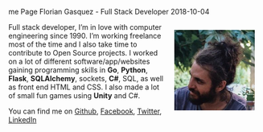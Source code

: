 me
Page
Florian Gasquez - Full Stack Developer
2018-10-04





<img src="/assets/40446514_2182276925117764_8806181702817808384_n.jpg" style="float: right; padding: 1em; max-width: 160px" /> Full stack developer, I’m in love with computer engineering since 1990. I’m working
freelance most of the time and I also take time to contribute to Open Source projects. I
worked on a lot of different software/app/websites gaining programming skills in **Go**, **Python**, **Flask**, **SQLAlchemy**, sockets, **C#**, SQL, as well as front end HTML and CSS. I also made a lot of small fun games using **Unity** and C#.

You can find me on [Github](https://github.com/Fy-/), [Facebook](https://www.facebook.com/gasquez.florian), [Twitter](https://twitter.com/un_geek), [LinkedIn](https://www.linkedin.com/in/ungeek/)


